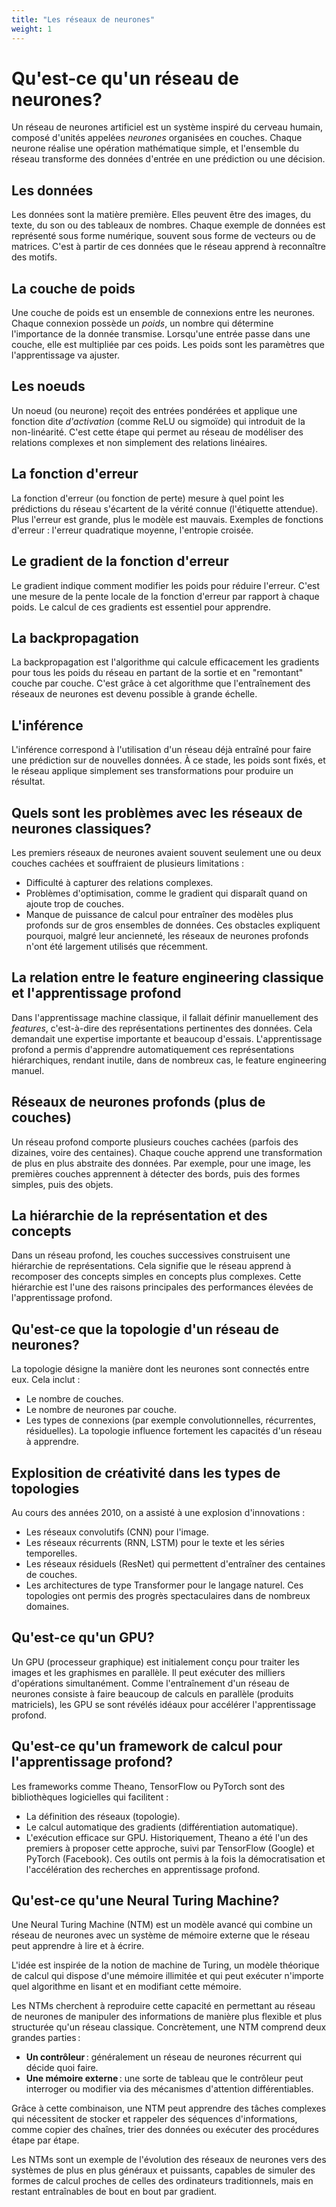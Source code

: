```yaml
---
title: "Les réseaux de neurones"
weight: 1
---
```


# Qu'est-ce qu'un réseau de neurones?

Un réseau de neurones artificiel est un système inspiré du cerveau
humain, composé d'unités appelées *neurones* organisées en couches.
Chaque neurone réalise une opération mathématique simple, et
l'ensemble du réseau transforme des données d'entrée en une prédiction
ou une décision.

## Les données
Les données sont la matière première. Elles peuvent être des images,
du texte, du son ou des tableaux de nombres. Chaque exemple de données
est représenté sous forme numérique, souvent sous forme de vecteurs ou
de matrices. C'est à partir de ces données que le réseau apprend à
reconnaître des motifs.

## La couche de poids
Une couche de poids est un ensemble de connexions entre les neurones.
Chaque connexion possède un *poids*, un nombre qui détermine
l'importance de la donnée transmise. Lorsqu'une entrée passe dans une
couche, elle est multipliée par ces poids. Les poids sont les
paramètres que l'apprentissage va ajuster.

## Les noeuds
Un noeud (ou neurone) reçoit des entrées pondérées et applique une
fonction dite *d'activation* (comme ReLU ou sigmoïde) qui introduit de
la non-linéarité. C'est cette étape qui permet au réseau de modéliser
des relations complexes et non simplement des relations linéaires.

## La fonction d'erreur
La fonction d'erreur (ou fonction de perte) mesure à quel point les
prédictions du réseau s'écartent de la vérité connue (l'étiquette
attendue). Plus l'erreur est grande, plus le modèle est mauvais.
Exemples de fonctions d'erreur : l'erreur quadratique moyenne,
l'entropie croisée.

## Le gradient de la fonction d'erreur
Le gradient indique comment modifier les poids pour réduire l'erreur.
C'est une mesure de la pente locale de la fonction d'erreur par
rapport à chaque poids. Le calcul de ces gradients est essentiel pour
apprendre.

## La backpropagation
La backpropagation est l'algorithme qui calcule efficacement les
gradients pour tous les poids du réseau en partant de la sortie et en
"remontant" couche par couche. C'est grâce à cet algorithme que
l'entraînement des réseaux de neurones est devenu possible à grande
échelle.

## L'inférence
L'inférence correspond à l'utilisation d'un réseau déjà entraîné pour
faire une prédiction sur de nouvelles données. À ce stade, les poids
sont fixés, et le réseau applique simplement ses transformations pour
produire un résultat.

## Quels sont les problèmes avec les réseaux de neurones classiques?
Les premiers réseaux de neurones avaient souvent seulement une ou deux
couches cachées et souffraient de plusieurs limitations :
- Difficulté à capturer des relations complexes.
- Problèmes d'optimisation, comme le gradient qui disparaît quand on
  ajoute trop de couches.
- Manque de puissance de calcul pour entraîner des modèles plus
  profonds sur de gros ensembles de données.
Ces obstacles expliquent pourquoi, malgré leur ancienneté, les réseaux
de neurones profonds n'ont été largement utilisés que récemment.

## La relation entre le feature engineering classique et l'apprentissage profond
Dans l'apprentissage machine classique, il fallait définir
manuellement des *features*, c'est-à-dire des représentations
pertinentes des données. Cela demandait une expertise importante et
beaucoup d'essais. L'apprentissage profond a permis d'apprendre
automatiquement ces représentations hiérarchiques, rendant inutile,
dans de nombreux cas, le feature engineering manuel.

## Réseaux de neurones profonds (plus de couches)
Un réseau profond comporte plusieurs couches cachées (parfois des
dizaines, voire des centaines). Chaque couche apprend une
transformation de plus en plus abstraite des données. Par exemple,
pour une image, les premières couches apprennent à détecter des bords,
puis des formes simples, puis des objets.

## La hiérarchie de la représentation et des concepts
Dans un réseau profond, les couches successives construisent une
hiérarchie de représentations. Cela signifie que le réseau apprend à
recomposer des concepts simples en concepts plus complexes. Cette
hiérarchie est l'une des raisons principales des performances élevées
de l'apprentissage profond.

## Qu'est-ce que la topologie d'un réseau de neurones?
La topologie désigne la manière dont les neurones sont connectés entre
eux. Cela inclut :
- Le nombre de couches.
- Le nombre de neurones par couche.
- Les types de connexions (par exemple convolutionnelles, récurrentes, résiduelles).
La topologie influence fortement les capacités d'un réseau à apprendre.

## Explosition de créativité dans les types de topologies
Au cours des années 2010, on a assisté à une explosion d'innovations :
- Les réseaux convolutifs (CNN) pour l'image.
- Les réseaux récurrents (RNN, LSTM) pour le texte et les séries temporelles.
- Les réseaux résiduels (ResNet) qui permettent d'entraîner des centaines de couches.
- Les architectures de type Transformer pour le langage naturel.
Ces topologies ont permis des progrès spectaculaires dans de nombreux domaines.

## Qu'est-ce qu'un GPU?
Un GPU (processeur graphique) est initialement conçu pour traiter les
images et les graphismes en parallèle. Il peut exécuter des milliers
d'opérations simultanément. Comme l'entraînement d'un réseau de
neurones consiste à faire beaucoup de calculs en parallèle (produits
matriciels), les GPU se sont révélés idéaux pour accélérer
l'apprentissage profond.

## Qu'est-ce qu'un framework de calcul pour l'apprentissage profond?
Les frameworks comme Theano, TensorFlow ou PyTorch sont des
bibliothèques logicielles qui facilitent :
- La définition des réseaux (topologie).
- Le calcul automatique des gradients (différentiation automatique).
- L'exécution efficace sur GPU.
Historiquement, Theano a été l'un des premiers à proposer cette
approche, suivi par TensorFlow (Google) et PyTorch (Facebook). Ces
outils ont permis à la fois la démocratisation et l'accélération des
recherches en apprentissage profond.

## Qu'est-ce qu'une Neural Turing Machine?
Une Neural Turing Machine (NTM) est un modèle avancé qui combine un
réseau de neurones avec un système de mémoire externe que le réseau
peut apprendre à lire et à écrire.

L'idée est inspirée de la notion de machine de Turing, un modèle
théorique de calcul qui dispose d'une mémoire illimitée et qui peut
exécuter n'importe quel algorithme en lisant et en modifiant cette
mémoire.

Les NTMs cherchent à reproduire cette capacité en permettant au réseau
de neurones de manipuler des informations de manière plus flexible et
plus structurée qu'un réseau classique. Concrètement, une NTM comprend
deux grandes parties :
- **Un contrôleur** : généralement un réseau de neurones récurrent qui décide quoi faire.
- **Une mémoire externe** : une sorte de tableau que le contrôleur peut interroger ou modifier via des mécanismes d'attention différentiables.

Grâce à cette combinaison, une NTM peut apprendre des tâches complexes
qui nécessitent de stocker et rappeler des séquences d'informations,
comme copier des chaînes, trier des données ou exécuter des procédures
étape par étape.

Les NTMs sont un exemple de l'évolution des réseaux de neurones vers
des systèmes de plus en plus généraux et puissants, capables de
simuler des formes de calcul proches de celles des ordinateurs
traditionnels, mais en restant entraînables de bout en bout par
gradient.
